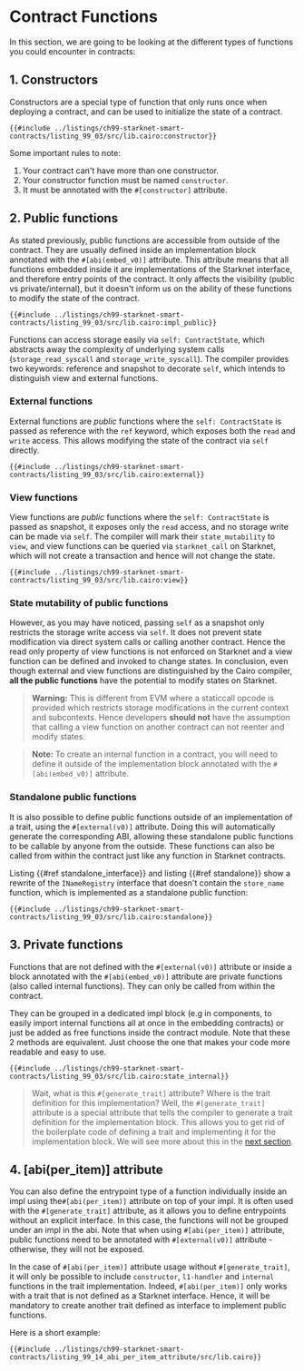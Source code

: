 # Contract Functions

In this section, we are going to be looking at the different types of functions you could encounter in contracts:

## 1. Constructors

Constructors are a special type of function that only runs once when deploying a contract, and can be used to initialize the state of a contract.

```rust,noplayground
{{#include ../listings/ch99-starknet-smart-contracts/listing_99_03/src/lib.cairo:constructor}}
```

Some important rules to note:

1. Your contract can't have more than one constructor.
2. Your constructor function must be named `constructor`.
3. It must be annotated with the `#[constructor]` attribute.

## 2. Public functions

As stated previously, public functions are accessible from outside of the contract. They are usually defined inside an implementation block annotated with the `#[abi(embed_v0)]` attribute. This attribute means that all functions embedded inside it are implementations of the Starknet interface, and therefore entry points of the contract. It only affects the visibility (public vs private/internal), but it doesn't inform us on the ability of these functions to modify the state of the contract. 

```rust,noplayground
{{#include ../listings/ch99-starknet-smart-contracts/listing_99_03/src/lib.cairo:impl_public}}
```

Functions can access storage easily via `self: ContractState`, which abstracts away the complexity of underlying system calls (`storage_read_syscall` and `storage_write_syscall`). The compiler provides two keywords: reference and snapshot to decorate `self`, which intends to distinguish view and external functions. 

### External functions

External functions are _public_ functions where the `self: ContractState` is passed as reference with the `ref` keyword, which exposes both the `read` and `write` access. This allows modifying the state of the contract via `self` directly. 

```rust,noplayground
{{#include ../listings/ch99-starknet-smart-contracts/listing_99_03/src/lib.cairo:external}}
```
### View functions

View functions are _public_ functions where the `self: ContractState` is passed as snapshot, it exposes only the `read` access, and no storage write can be made via `self`. The compiler will mark their `state_mutability` to `view`, and view functions can be queried via `starknet_call` on Starknet, which will not create a transaction and hence will not change the state.

```rust,noplayground
{{#include ../listings/ch99-starknet-smart-contracts/listing_99_03/src/lib.cairo:view}}
```
### State mutability of public functions

However, as you may have noticed, passing `self` as a snapshot only restricts the storage write access via `self`. It does not prevent state modification via direct system calls or calling another contract. Hence the read only property of view functions is not enforced on Starknet and a view function can be defined and invoked to change states. In conclusion, even though external and view functions are distinguished by the Cairo compiler, **all the public functions** have the potential to modify states on Starknet.

> **Warning:** This is different from EVM where a staticcall opcode is provided which restricts storage modifications in the current context and subcontexts. Hence developers **should not** have the assumption that calling a view function on another contract can not reenter and modify states.

> **Note:** To create an internal function in a contract, you will need to define it outside of the implementation block annotated with the `#[abi(embed_v0)]` attribute.

### Standalone public functions

It is also possible to define public functions outside of an implementation of a trait, using the `#[external(v0)]` attribute. Doing this will automatically generate the corresponding ABI, allowing these standalone public functions to be callable by anyone from the outside. These functions can also be called from within the contract just like any function in Starknet contracts.

Listing {{#ref standalone_interface}} and listing {{#ref standalone}} show a rewrite of the `INameRegistry` interface that doesn't contain the `store_name` function, which is implemented as a standalone public function:

```rust,noplayground
{{#include ../listings/ch99-starknet-smart-contracts/listing_99_03/src/lib.cairo:standalone}}
```

## 3. Private functions

Functions that are not defined with the `#[external(v0)]` attribute or inside a block annotated with the `#[abi(embed_v0)]` attribute are private functions (also called internal functions). They can only be called from within the contract.

They can be grouped in a dedicated impl block (e.g in components, to easily import internal functions all at once in the embedding contracts) or just be added as free functions inside the contract module.
Note that these 2 methods are equivalent. Just choose the one that makes your code more readable and easy to use.

```rust,noplayground
{{#include ../listings/ch99-starknet-smart-contracts/listing_99_03/src/lib.cairo:state_internal}}
```

> Wait, what is this `#[generate_trait]` attribute? Where is the trait definition for this implementation? Well, the `#[generate_trait]` attribute is a special attribute that tells the compiler to generate a trait definition for the implementation block. This allows you to get rid of the boilerplate code of defining a trait and implementing it for the implementation block. We will see more about this in the [next section](./ch13-04-reducing-boilerplate.md).

## 4. [abi(per_item)] attribute

You can also define the entrypoint type of a function individually inside an impl using the`#[abi(per_item)]` attribute on top of your impl. It is often used with the `#[generate_trait]` attribute, as it allows you to define entrypoints without an explicit interface. In this case, the functions will not be grouped under an impl in the abi. Note that when using `#[abi(per_item)]` attribute, public functions need to be annotated with `#[external(v0)]` attribute - otherwise, they will not be exposed.

In the case of `#[abi(per_item)]` attribute usage without `#[generate_trait]`, it will only be possible to include `constructor`, `l1-handler` and `internal` functions in the trait implementation. Indeed, `#[abi(per_item)]` only works with a trait that is not defined as a Starknet interface. Hence, it will be mandatory to create another trait defined as interface to implement public functions.

Here is a short example:

```rust,noplayground
{{#include ../listings/ch99-starknet-smart-contracts/listing_99_14_abi_per_item_attribute/src/lib.cairo}}
```
